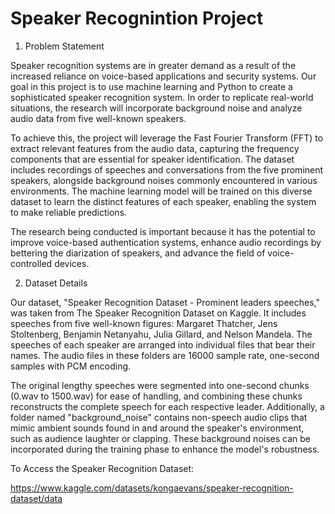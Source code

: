 # Speaker Recognintion Project

1. Problem Statement

Speaker recognition systems are in greater demand as a result of the increased reliance on voice-based applications and security systems. Our goal in this project is to use machine learning and Python to create a sophisticated speaker recognition system. In order to replicate real-world situations, the research will incorporate background noise and analyze audio data from five well-known speakers.

To achieve this, the project will leverage the Fast Fourier Transform (FFT) to extract relevant features from the audio data, capturing the frequency components that are essential for speaker identification. The dataset includes recordings of speeches and conversations from the five prominent speakers, alongside background noises commonly encountered in various environments. The machine learning model will be trained on this diverse dataset to learn the distinct features of each speaker, enabling the system to make reliable predictions.

The research being conducted is important because it has the potential to improve voice-based authentication systems, enhance audio recordings by bettering the diarization of speakers, and advance the field of voice-controlled devices.

2. Dataset Details

Our dataset, "Speaker Recognition Dataset - Prominent leaders speeches," was taken from The Speaker Recognition Dataset on Kaggle. It includes speeches from five well-known figures: Margaret Thatcher, Jens Stoltenberg, Benjamin Netanyahu, Julia Gillard, and Nelson Mandela. The speeches of each speaker are arranged into individual files that bear their names. The audio files in these folders are 16000 sample rate, one-second samples with PCM encoding.

The original lengthy speeches were segmented into one-second chunks (0.wav to 1500.wav) for ease of handling, and combining these chunks reconstructs the complete speech for each respective leader. Additionally, a folder named "background_noise" contains non-speech audio clips that mimic ambient sounds found in and around the speaker's environment, such as audience laughter or clapping. These background noises can be incorporated during the training phase to enhance the model's robustness.

To Access the Speaker Recognition Dataset:

https://www.kaggle.com/datasets/kongaevans/speaker-recognition-dataset/data
